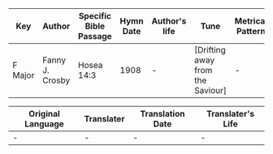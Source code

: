 Key | Author   | Specific Bible Passage     |Hymn Date |Author's life |Tune |Metrical Pattern   |Composer/Source
-- | --------- | ---------------------------|----------|--------------|-----|-------------------|-------------  
F Major |Fanny J. Crosby |Hosea 14:3 |1908 |- |[Drifting away from the Saviour] |- |I. Allan Sankey

Original Language | Translater | Translation Date   | Translater's Life  
----------------- | --------- | --------------------|-------------     
\- |- |- |-
